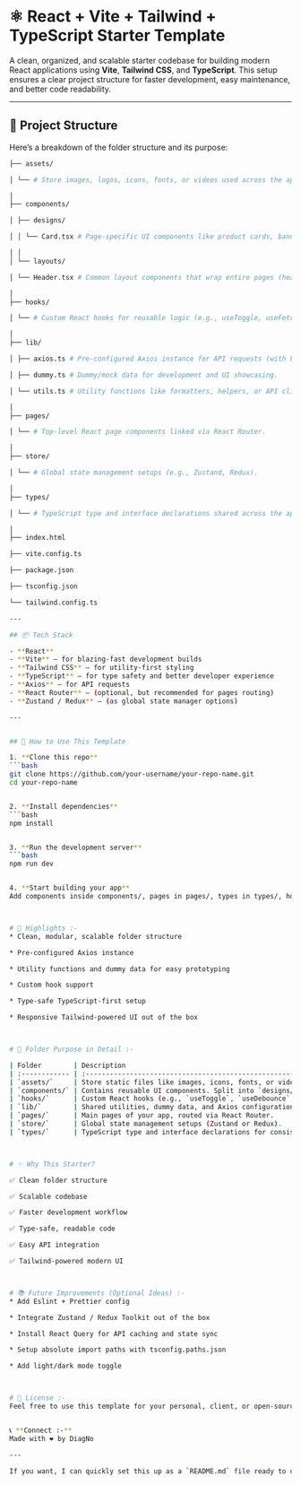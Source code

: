 # ⚛️ React + Vite + Tailwind + TypeScript Starter Template

A clean, organized, and scalable starter codebase for building modern React applications using **Vite**, **Tailwind CSS**, and **TypeScript**. This setup ensures a clear project structure for faster development, easy maintenance, and better code readability.

---

## 📁 Project Structure

Here’s a breakdown of the folder structure and its purpose:

   ```bash
   ├── assets/
   
   │ └── # Store images, logos, icons, fonts, or videos used across the app.
   
   │
   ├── components/
   
   │ ├── designs/
   
   │ │ └── Card.tsx # Page-specific UI components like product cards, banners, etc.
   
   │ │
   │ └── layouts/
   
   │ └── Header.tsx # Common layout components that wrap entire pages (headers, sidebars, footers).
   
   │
   ├── hooks/
   
   │ └── # Custom React hooks for reusable logic (e.g., useToggle, useFetch, useDebounce).
   
   │
   ├── lib/
   
   │ ├── axios.ts # Pre-configured Axios instance for API requests (with baseURL and credentials).
   
   │ ├── dummy.ts # Dummy/mock data for development and UI showcasing.
   
   │ └── utils.ts # Utility functions like formatters, helpers, or API clients.
   
   │
   ├── pages/
   
   │ └── # Top-level React page components linked via React Router.
   
   │
   ├── store/
   
   │ └── # Global state management setups (e.g., Zustand, Redux).
   
   │
   ├── types/
   
   │ └── # TypeScript type and interface declarations shared across the app.
   
   │
   ├── index.html
   
   ├── vite.config.ts
   
   ├── package.json
   
   ├── tsconfig.json
   
   └── tailwind.config.ts

---

## 📦 Tech Stack

- **React**
- **Vite** — for blazing-fast development builds
- **Tailwind CSS** — for utility-first styling
- **TypeScript** — for type safety and better developer experience
- **Axios** — for API requests
- **React Router** — (optional, but recommended for pages routing)
- **Zustand / Redux** — (as global state manager options)

---


## 📝 How to Use This Template

1. **Clone this repo**
   ```bash
   git clone https://github.com/your-username/your-repo-name.git
   cd your-repo-name

   
2. **Install dependencies**
   ```bash
   npm install

   
3. **Run the development server**
   ```bash
   npm run dev


4. **Start building your app**
Add components inside components/, pages in pages/, types in types/, hooks in hooks/, etc.



# 📌 Highlights :-
* Clean, modular, scalable folder structure

* Pre-configured Axios instance

* Utility functions and dummy data for easy prototyping

* Custom hook support

* Type-safe TypeScript-first setup

* Responsive Tailwind-powered UI out of the box



# 📖 Folder Purpose in Detail :-

| Folder        | Description                                                                                                   |
| :------------ | :------------------------------------------------------------------------------------------------------------ |
| `assets/`     | Store static files like images, icons, fonts, or videos.                                                      |
| `components/` | Contains reusable UI components. Split into `designs/` (page-specific) and `layouts/` (common page wrappers). |
| `hooks/`      | Custom React hooks (e.g., `useToggle`, `useDebounce`, `useFetch`).                                            |
| `lib/`        | Shared utilities, dummy data, and Axios configurations.                                                       |
| `pages/`      | Main pages of your app, routed via React Router.                                                              |
| `store/`      | Global state management setups (Zustand or Redux).                                                            |
| `types/`      | TypeScript type and interface declarations for consistent typing.                                             |



# ✨ Why This Starter?

✅ Clean folder structure

✅ Scalable codebase

✅ Faster development workflow

✅ Type-safe, readable code

✅ Easy API integration

✅ Tailwind-powered modern UI



# 📚 Future Improvements (Optional Ideas) :-
* Add Eslint + Prettier config

* Integrate Zustand / Redux Toolkit out of the box

* Install React Query for API caching and state sync

* Setup absolute import paths with tsconfig.paths.json

* Add light/dark mode toggle



# 📌 License :-
Feel free to use this template for your personal, client, or open-source projects ✌️


📞 **Connect :-**
Made with ❤️ by DiagNo

---

If you want, I can quickly set this up as a `README.md` file ready to drop in your repo too. Want that? 👌
